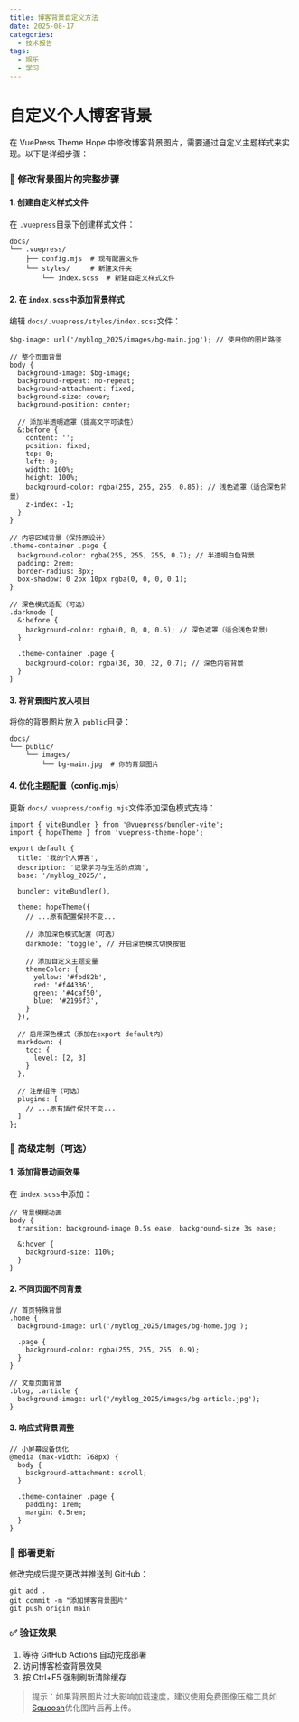 ```yaml
---
title: 博客背景自定义方法
date: 2025-08-17
categories:
  - 技术报告
tags:
  - 娱乐
  - 学习
---
```


# 自定义个人博客背景

在 VuePress Theme Hope 中修改博客背景图片，需要通过自定义主题样式来实现。以下是详细步骤：

### 🔧 修改背景图片的完整步骤

#### 1. **创建自定义样式文件**

在 `.vuepress`目录下创建样式文件：

```
docs/
└── .vuepress/
    ├── config.mjs  # 现有配置文件
    └── styles/     # 新建文件夹
        └── index.scss  # 新建自定义样式文件
```

#### 2. **在 `index.scss`中添加背景样式**

编辑 `docs/.vuepress/styles/index.scss`文件：

```
$bg-image: url('/myblog_2025/images/bg-main.jpg'); // 使用你的图片路径

// 整个页面背景
body {
  background-image: $bg-image;
  background-repeat: no-repeat;
  background-attachment: fixed;
  background-size: cover;
  background-position: center;
  
  // 添加半透明遮罩（提高文字可读性）
  &:before {
    content: '';
    position: fixed;
    top: 0;
    left: 0;
    width: 100%;
    height: 100%;
    background-color: rgba(255, 255, 255, 0.85); // 浅色遮罩（适合深色背景）
    z-index: -1;
  }
}

// 内容区域背景（保持原设计）
.theme-container .page {
  background-color: rgba(255, 255, 255, 0.7); // 半透明白色背景
  padding: 2rem;
  border-radius: 8px;
  box-shadow: 0 2px 10px rgba(0, 0, 0, 0.1);
}

// 深色模式适配（可选）
.darkmode {
  &:before {
    background-color: rgba(0, 0, 0, 0.6); // 深色遮罩（适合浅色背景）
  }
  
  .theme-container .page {
    background-color: rgba(30, 30, 32, 0.7); // 深色内容背景
  }
}
```

#### 3. **将背景图片放入项目**

将你的背景图片放入 `public`目录：

```
docs/
└── public/
    └── images/
        └── bg-main.jpg  # 你的背景图片
```

#### 4. **优化主题配置（config.mjs）**

更新 `docs/.vuepress/config.mjs`文件添加深色模式支持：

```
import { viteBundler } from '@vuepress/bundler-vite';
import { hopeTheme } from 'vuepress-theme-hope';

export default {
  title: '我的个人博客',
  description: '记录学习与生活的点滴',
  base: '/myblog_2025/',
  
  bundler: viteBundler(),
  
  theme: hopeTheme({
    // ...原有配置保持不变...
    
    // 添加深色模式配置（可选）
    darkmode: 'toggle', // 开启深色模式切换按钮
    
    // 添加自定义主题变量
    themeColor: {
      yellow: '#fbd82b',
      red: '#f44336',
      green: '#4caf50',
      blue: '#2196f3',
    }
  }),
  
  // 启用深色模式（添加在export default内）
  markdown: {
    toc: {
      level: [2, 3]
    }
  },
  
  // 注册组件（可选）
  plugins: [
    // ...原有插件保持不变...
  ]
};
```

### 🌈 高级定制（可选）

#### 1. **添加背景动画效果**

在 `index.scss`中添加：

```
// 背景模糊动画
body {
  transition: background-image 0.5s ease, background-size 3s ease;
  
  &:hover {
    background-size: 110%;
  }
}
```

#### 2. **不同页面不同背景**

```
// 首页特殊背景
.home {
  background-image: url('/myblog_2025/images/bg-home.jpg');
  
  .page {
    background-color: rgba(255, 255, 255, 0.9);
  }
}

// 文章页面背景
.blog, .article {
  background-image: url('/myblog_2025/images/bg-article.jpg');
}
```

#### 3. **响应式背景调整**

```
// 小屏幕设备优化
@media (max-width: 768px) {
  body {
    background-attachment: scroll;
  }
  
  .theme-container .page {
    padding: 1rem;
    margin: 0.5rem;
  }
}
```

### 🔄 部署更新

修改完成后提交更改并推送到 GitHub：

```
git add .
git commit -m "添加博客背景图片"
git push origin main
```

### ✅ 验证效果

1. 等待 GitHub Actions 自动完成部署
2. 访问博客检查背景效果
3. 按 Ctrl+F5 强制刷新清除缓存

> 提示：如果背景图片过大影响加载速度，建议使用免费图像压缩工具如 [Squoosh](https://squoosh.app/)优化图片后再上传。

